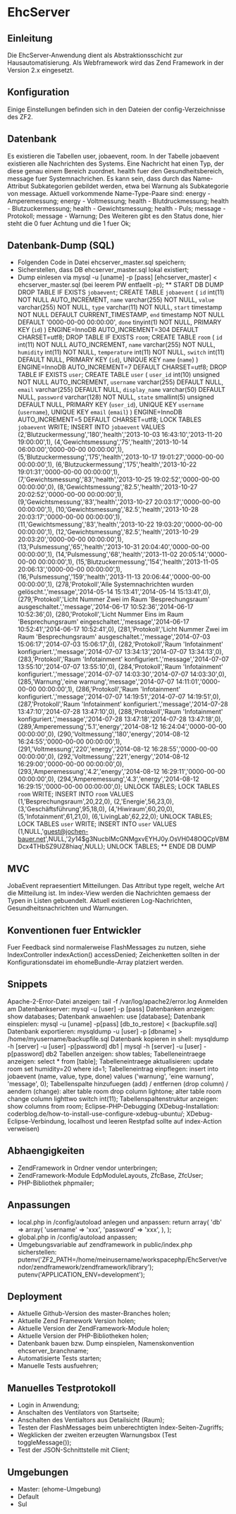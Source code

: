 EhcServer
=========

Einleitung
----------
Die EhcServer-Anwendung dient als Abstraktionsschicht zur Hausautomatisierung.
Als Webframework wird das Zend Framework in der Version 2.x eingesetzt.

Konfiguration
--------------
Einige Einstellungen befinden sich in den Dateien der config-Verzeichnisse des ZF2.

Datenbank
---------
Es existieren die Tabellen user, jobaevent, room. 
In der Tabelle jobaevent existieren alle Nachrichten des Systems.
Eine Nachricht hat einen Typ, der diese genau einem Bereich zuordnet.
health fuer den Gesundheitsbereich, message fuer Systemnachrichen.
Es kann sein, dass durch das Name-Attribut Subkategorien gebildet werden, etwa bei Warnung als Subkategorie von message.
Aktuell vorkommende Name-Type-Paare sind:
energy - Amperemessung;
energy - Voltmessung;
health - Blutdruckmessung;
health - Blutzuckermessung;
health - Gewichtsmessung;
health - Puls;
message - Protokoll;
message - Warnung; 
Des Weiteren gibt es den Status done, hier steht die 0 fuer Achtung und die 1 fuer Ok;

Datenbank-Dump (SQL)
--------------------
* Folgenden Code in Datei ehcserver_master.sql speichern;
* Sicherstellen, dass DB ehcserver_master.sql lokal existiert;
* Dump einlesen via mysql -u [uname] -p [pass] [ehcserver_master] < ehcserver_master.sql (bei leerem PW entfaellt -p);
** START DB DUMP
DROP TABLE IF EXISTS `jobaevent`;
CREATE TABLE `jobaevent` (
  `id` int(11) NOT NULL AUTO_INCREMENT,
  `name` varchar(255) NOT NULL,
  `value` varchar(255) NOT NULL,
  `type` varchar(11) NOT NULL,
  `start` timestamp NOT NULL DEFAULT CURRENT_TIMESTAMP,
  `end` timestamp NOT NULL DEFAULT '0000-00-00 00:00:00',
  `done` tinyint(1) NOT NULL,
  PRIMARY KEY (`id`)
) ENGINE=InnoDB AUTO_INCREMENT=304 DEFAULT CHARSET=utf8;
DROP TABLE IF EXISTS `room`;
CREATE TABLE `room` (
  `id` int(11) NOT NULL AUTO_INCREMENT,
  `name` varchar(255) NOT NULL,
  `humidity` int(11) NOT NULL,
  `temperature` int(11) NOT NULL,
  `switch` int(11) DEFAULT NULL,
  PRIMARY KEY (`id`),
  UNIQUE KEY `name` (`name`)
) ENGINE=InnoDB AUTO_INCREMENT=7 DEFAULT CHARSET=utf8;
DROP TABLE IF EXISTS `user`;
CREATE TABLE `user` (
  `user_id` int(10) unsigned NOT NULL AUTO_INCREMENT,
  `username` varchar(255) DEFAULT NULL,
  `email` varchar(255) DEFAULT NULL,
  `display_name` varchar(50) DEFAULT NULL,
  `password` varchar(128) NOT NULL,
  `state` smallint(5) unsigned DEFAULT NULL,
  PRIMARY KEY (`user_id`),
  UNIQUE KEY `username` (`username`),
  UNIQUE KEY `email` (`email`)
) ENGINE=InnoDB AUTO_INCREMENT=5 DEFAULT CHARSET=utf8;
LOCK TABLES `jobaevent` WRITE;
INSERT INTO `jobaevent` VALUES (2,'Blutzuckermessung','180','health','2013-10-03 16:43:10','2013-11-20 19:00:00',1),
(4,'Gewichtsmessung','75','health','2013-10-14 06:00:00','0000-00-00 00:00:00',1),
(5,'Blutzuckermessung','175','health','2013-10-17 19:01:27','0000-00-00 00:00:00',1),
(6,'Blutzuckermessung','175','health','2013-10-22 19:01:31','0000-00-00 00:00:00',1),
(7,'Gewichtsmessung','83','health','2013-10-25 19:02:52','0000-00-00 00:00:00',0),
(8,'Gewichtsmessung','82.5','health','2013-10-27 20:02:52','0000-00-00 00:00:00',1),
(9,'Gewichtsmessung','83','health','2013-10-27 20:03:17','0000-00-00 00:00:00',1),
(10,'Gewichtsmessung','82.5','health','2013-10-28 20:03:17','0000-00-00 00:00:00',1),
(11,'Gewichtsmessung','83','health','2013-10-22 19:03:20','0000-00-00 00:00:00',1),
(12,'Gewichtsmessung','82.5','health','2013-10-29 20:03:20','0000-00-00 00:00:00',1),
(13,'Pulsmessung','65','health','2013-10-31 20:04:40','0000-00-00 00:00:00',1),
(14,'Pulsmessung','68','health','2013-11-02 20:05:14','0000-00-00 00:00:00',1),
(15,'Blutzuckermessung','154','health','2013-11-05 20:06:13','0000-00-00 00:00:00',1),
(16,'Pulsmessung','159','health','2013-11-13 20:06:44','0000-00-00 00:00:00',1),
(278,'Protokoll','Alle Systemnachrichten wurden gelöscht.','message','2014-05-14 15:13:41','2014-05-14 15:13:41',0),
(279,'Protokoll','Licht Nummer Zwei im Raum \'Besprechungsraum\' ausgeschaltet.','message','2014-06-17 10:52:36','2014-06-17 10:52:36',0),
(280,'Protokoll','Licht Nummer Eins im Raum \'Besprechungsraum\' eingeschaltet.','message','2014-06-17 10:52:41','2014-06-17 10:52:41',0),
(281,'Protokoll','Licht Nummer Zwei im Raum \'Besprechungsraum\' ausgeschaltet.','message','2014-07-03 15:06:17','2014-07-03 15:06:17',0),
(282,'Protokoll','Raum \'Infotainment\' konfiguriert.','message','2014-07-07 13:34:13','2014-07-07 13:34:13',0),
(283,'Protokoll','Raum \'Infotainment\' konfiguriert.','message','2014-07-07 13:55:10','2014-07-07 13:55:10',0),
(284,'Protokoll','Raum \'Infotainment\' konfiguriert.','message','2014-07-07 14:03:30','2014-07-07 14:03:30',0),
(285,'Warnung','eine warnung','message','2014-07-07 14:11:01','0000-00-00 00:00:00',1),
(286,'Protokoll','Raum \'Infotainment\' konfiguriert.','message','2014-07-07 14:19:51','2014-07-07 14:19:51',0),
(287,'Protokoll','Raum \'Infotainment\' konfiguriert.','message','2014-07-28 13:47:10','2014-07-28 13:47:10',0),
(288,'Protokoll','Raum \'Infotainment\' konfiguriert.','message','2014-07-28 13:47:18','2014-07-28 13:47:18',0),
(289,'Amperemessung','5.1','energy','2014-08-12 16:24:04','0000-00-00 00:00:00',0),
(290,'Voltmessung','180','energy','2014-08-12 16:24:55','0000-00-00 00:00:00',1),
(291,'Voltmessung','220','energy','2014-08-12 16:28:55','0000-00-00 00:00:00',0),
(292,'Voltmessung','221','energy','2014-08-12 16:29:00','0000-00-00 00:00:00',0),
(293,'Amperemessung','4.2','energy','2014-08-12 16:29:11','0000-00-00 00:00:00',0),
(294,'Amperemessung','4.3','energy','2014-08-12 16:29:15','0000-00-00 00:00:00',0);
UNLOCK TABLES;
LOCK TABLES `room` WRITE;
INSERT INTO `room` VALUES 
(1,'Besprechungsraum',20,22,0),
(2,'Energie',56,23,0),
(3,'Geschäftsführung',95,18,0),
(4,'Hiwiraum',60,20,0),
(5,'Infotainment',61,21,0),
(6,'LivingLab',62,22,0);
UNLOCK TABLES;
LOCK TABLES `user` WRITE;
INSERT INTO `user` VALUES 
(1,NULL,'guest@jochen-bauer.net',NULL,'$2y$14$g3NucbIMcGNMgxvEYHJ0y.OsVH048OQCpVBMDcx4THbSZ9UZ8hiaq',NULL);
UNLOCK TABLES;
** ENDE DB DUMP

MVC
---
JobaEvent repraesentiert Mitteilungen. Das Attribut type regelt, welche Art die
Mitteilung ist. Im index-View werden die Nachrichten gemaess der Typen in Listen 
gebuendelt. Aktuell existieren Log-Nachrichten, Gesundheitsnachrichten und Warnungen.

Konventionen fuer Entwickler
----------------------------
Fuer Feedback sind normalerweise FlashMessages zu nutzen, siehe IndexController indexAction() accessDenied;
Zeichenketten sollten in der Konfigurationsdatei im ehomeBundle-Array platziert werden.

Snippets
--------
Apache-2-Error-Datei anzeigen: tail -f /var/log/apache2/error.log 
Anmelden am Datenbankserver: mysql -u [user] -p [pass] 
Datenbanken anzeigen: show databases; 
Datenbank anwaehlen: use [database];
Datenbank einspielen: mysql -u [uname] -p[pass] [db_to_restore] < [backupfile.sql] 
Datenbank exportieren: mysqldump -u [user] -p  [dbname] > /home/myusername/backupfile.sql
Datenbank kopieren in shell: mysqldump -h [server] -u [user] -p[password] db1 | mysql -h [server] -u [user] -p[password] db2 
Tabellen anzeigen: show tables; 
Tabelleneintraege anzeigen: select * from [table]; 
Tabelleneintraege aktualisieren: update room set humidity=20 where id=1; 
Tabelleneintrag einpflegen: insert into jobaevent (name, value, type, done) values ('warnung', 'eine warnung', 'message', 0); 
Tabellenspalte hinzufuegen (add) / entfernen (drop column) / aendern (change): alter table room drop column lightone; alter table room change column lighttwo switch int(11); 
Tabellenspaltenstruktur anzeigen: show columns from room; 
Eclipse-PHP-Debugging (XDebug-Installation: coderblog.de/how-to-install-use-configure-xdebug-ubuntu/; 
XDebug-Eclipse-Verbindung, localhost und leeren Restpfad sollte auf index-Action verweisen) 

Abhaengigkeiten
---------------
* ZendFramework in Ordner vendor unterbringen;
* ZendFramework-Module EdpModuleLayouts, ZfcBase, ZfcUser;
* PHP-Bibliothek phpmailer;

Anpassungen
-----------
* local.php in /config/autoload anlegen und anpassen:
return array(
    'db' => array(
        'username' => 'xxx', 
        'password' => 'xxx',
    ),
);
* global.php in /config/autoload anpassen;
* Umgebungsvariable auf zendframework in public/index.php sicherstellen:
putenv('ZF2_PATH=/home/meinusername/workspacephp/EhcServer/vendor/zendframework/zendframework/library');
putenv('APPLICATION_ENV=development');

Deployment
----------
* Aktuelle Github-Version des master-Branches holen;
* Aktuelle Zend Framework Version holen;
* Aktuelle Version der ZendFramework-Module holen;
* Aktuelle Version der PHP-Bibliotheken holen;
* Datenbank bauen bzw. Dump einspielen, Namenskonvention ehcserver_branchname;
* Automatisierte Tests starten;
* Manuelle Tests ausfuehren;

Manuelles Testprotokoll
-----------------------
* Login in Anwendung;
* Anschalten des Ventilators von Startseite;
* Anschalten des Ventialtors aus Detailsicht (Raum);
* Testen der FlashMessages beim unberechtigten Index-Seiten-Zugriffs;
* Wegklicken der zweiten erzeugten Warnungsbox (Test toggleMessage());
* Test der JSON-Schnittstelle mit Client;

Umgebungen
----------
* Master: (ehome-Umgebung)
* Default
* Sul

